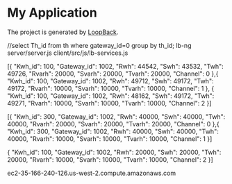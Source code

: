 # My Application

The project is generated by [LoopBack](http://loopback.io).

//select Th_id from th where gateway_id=0 group by th_id;
lb-ng server/server.js client/src/js/lb-services.js




[{
  "Kwh_id": 100,
  "Gateway_id": 1002,
  "Rwh": 44542,
  "Swh": 43532,
  "Twh": 49726,
  "Rvarh": 20000,
  "Svarh": 20000,
  "Tvarh": 20000,
  "Channel": 0
},{
  "Kwh_id": 100,
  "Gateway_id": 1002,
  "Rwh": 49712,
  "Swh": 49172,
  "Twh": 49172,
  "Rvarh": 10000,
  "Svarh": 10000,
  "Tvarh": 10000,
  "Channel": 1
},
{
  "Kwh_id": 100,
  "Gateway_id": 1002,
  "Rwh": 48162,
  "Swh": 49172,
  "Twh": 49271,
  "Rvarh": 10000,
  "Svarh": 10000,
  "Tvarh": 10000,
  "Channel": 2
}]


[{
  "Kwh_id": 300,
  "Gateway_id": 1002,
  "Rwh": 40000,
  "Swh": 40000,
  "Twh": 40000,
  "Rvarh": 20000,
  "Svarh": 20000,
  "Tvarh": 20000,
  "Channel": 0
},{
  "Kwh_id": 300,
  "Gateway_id": 1002,
  "Rwh": 40000,
  "Swh": 40000,
  "Twh": 40000,
  "Rvarh": 10000,
  "Svarh": 10000,
  "Tvarh": 10000,
  "Channel": 1
}]

{
  "Kwh_id": 100,
  "Gateway_id": 1002,
  "Rwh": 20000,
  "Swh": 20000,
  "Twh": 20000,
  "Rvarh": 10000,
  "Svarh": 10000,
  "Tvarh": 10000,
  "Channel": 2
}]


ec2-35-166-240-126.us-west-2.compute.amazonaws.com
